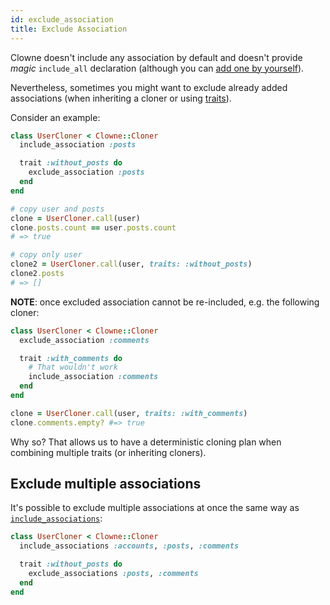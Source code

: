 ```yaml
---
id: exclude_association
title: Exclude Association
---
```


Clowne doesn't include any association by default and doesn't provide _magic_ `include_all` declaration (although you can [add one by yourself](customization.md)).

Nevertheless, sometimes you might want to exclude already added associations (when inheriting a cloner or using [traits](traits.md)).

Consider an example:

```ruby
class UserCloner < Clowne::Cloner
  include_association :posts

  trait :without_posts do
    exclude_association :posts
  end
end

# copy user and posts
clone = UserCloner.call(user)
clone.posts.count == user.posts.count
# => true

# copy only user
clone2 = UserCloner.call(user, traits: :without_posts)
clone2.posts
# => []
```

**NOTE**: once excluded association cannot be re-included, e.g. the following cloner:

```ruby
class UserCloner < Clowne::Cloner
  exclude_association :comments

  trait :with_comments do
    # That wouldn't work
    include_association :comments
  end
end

clone = UserCloner.call(user, traits: :with_comments)
clone.comments.empty? #=> true
```

Why so? That allows us to have a deterministic cloning plan when combining multiple traits
(or inheriting cloners).

## Exclude multiple associations

It's possible to exclude multiple associations at once the same way as [`include_associations`](include_association.md):

```ruby
class UserCloner < Clowne::Cloner
  include_associations :accounts, :posts, :comments

  trait :without_posts do
    exclude_associations :posts, :comments
  end
end
```
